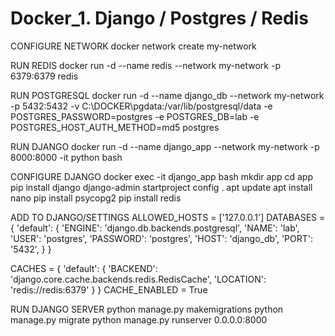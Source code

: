 # Docker_1. Django / Postgres / Redis

CONFIGURE NETWORK
docker network create my-network

RUN REDIS 
docker run -d --name redis --network my-network -p 6379:6379 redis

RUN POSTGRESQL
docker run -d --name django_db --network my-network -p 5432:5432 -v C:\DOCKER\pgdata:/var/lib/postgresql/data -e POSTGRES_PASSWORD=postgres -e POSTGRES_DB=lab -e POSTGRES_HOST_AUTH_METHOD=md5 postgres

RUN DJANGO
docker run -d --name django_app --network my-network -p 8000:8000 -it python bash

CONFIGURE DJANGO
docker exec -it django_app bash
mkdir app
cd app
pip install django
django-admin startproject config .
apt update
apt install nano
pip install psycopg2
pip install redis

ADD TO DJANGO/SETTINGS
ALLOWED_HOSTS = ['127.0.0.1']
DATABASES = {
    'default': {
        'ENGINE': 'django.db.backends.postgresql',
        'NAME': 'lab',
        'USER': 'postgres',
        'PASSWORD': 'postgres',
        'HOST': 'django_db',
        'PORT': '5432',
    }
}

CACHES = {
    'default': {
        'BACKEND': 'django.core.cache.backends.redis.RedisCache',
        'LOCATION': 'redis://redis:6379'
    }
}
CACHE_ENABLED = True

RUN DJANGO SERVER
python manage.py makemigrations
python manage.py migrate
python manage.py runserver 0.0.0.0:8000

